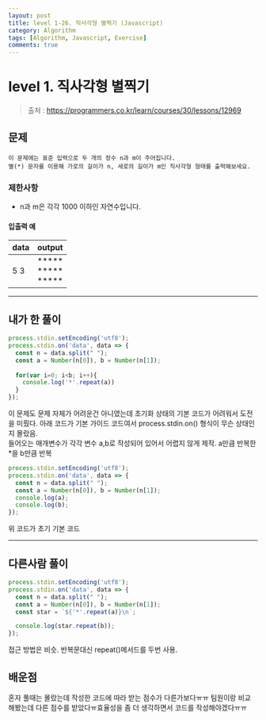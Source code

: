 ```yaml
---
layout: post
title: level 1-26. 직사각형 별찍기 (Javascript)
category: Algorithm
tags: [Algorithm, Javascript, Exercise]
comments: true
---
```

# level 1. 직사각형 별찍기
> 출처 : <https://programmers.co.kr/learn/courses/30/lessons/12969>

## 문제

```
이 문제에는 표준 입력으로 두 개의 정수 n과 m이 주어집니다.
별(*) 문자를 이용해 가로의 길이가 n, 세로의 길이가 m인 직사각형 형태를 출력해보세요.
```

### 제한사항

- n과 m은 각각 1000 이하인 자연수입니다.

#### 입출력 예

| data | output                        |
| ---- | ----------------------------- |
| 5 3  | ***** <br/> ***** <br/> ***** |

***

## 내가 한 풀이
```javascript
process.stdin.setEncoding('utf8');
process.stdin.on('data', data => {
  const n = data.split(" ");
  const a = Number(n[0]), b = Number(n[1]);
  
  for(var i=0; i<b; i++){
    console.log('*'.repeat(a))
  }
});
```
이 문제도 문제 자체가 어려운건 아니였는데 초기화 상태의 기본 코드가 어려워서 도전을 미뤘다. 아래 코드가 기본 가이드 코드여서 process.stdin.on() 형식이 무슨 상태인지 몰랐음.  
들어오는 매개변수가 각각 변수 a,b로 작성되어 있어서 어렵지 않게 제작. a만큼 반복한 *을 b만큼 반복

```javascript
process.stdin.setEncoding('utf8');
process.stdin.on('data', data => {
  const n = data.split(" ");
  const a = Number(n[0]), b = Number(n[1]);
  console.log(a);
  console.log(b);
});
```
위 코드가 초기 기본 코드

***

## 다른사람 풀이

```javascript
process.stdin.setEncoding('utf8');
process.stdin.on('data', data => {
  const n = data.split(" ");
  const a = Number(n[0]), b = Number(n[1]);
  const star = `${'*'.repeat(a)}\n`;

  console.log(star.repeat(b));
});
```

접근 방법은 비슷. 반복문대신 repeat()메서드를 두번 사용.

## 배운점

혼자 풀때는 몰랐는데 작성한 코드에 따라 받는 점수가 다른가보다ㅠㅠ 팀원이랑 비교 해봤는데 다른 점수를 받았다ㅠ효율성을 좀 더 생각하면서 코드를 작성해야겠다ㅠㅠ
 